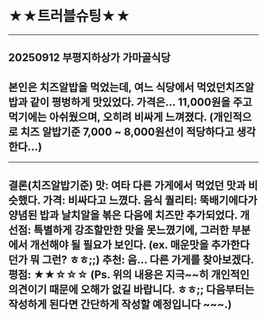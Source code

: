 #  ★★트러블슈팅★★
---
## 20250912  부평지하상가 가마골식당
본인은 치즈알밥을 먹었는데, 여느 식당에서 먹었던치즈알밥과 같이 평벙하게 맛있었다. 
가격은... 11,000원을 주고 먹기에는 아쉬웠으며, 오히려 비싸게 느껴졌다. 
(개인적으로 치즈 알밥기준 7,000 ~ 8,000원선이 적당하다고 생각한다...)
---
---
결론(치즈알밥기준) 
맛: 여타 다른 가게에서 먹었던 맛과 비슷했다. 
가격: 비싸다고 느꼈다.
음식 퀄리티: 뚝배기에다가 양념된 밥과 날치알을 볶은 다음에 치즈만 추가되었다.
개선점: 특별하게 강조할만한 맛을 못느꼈기에, 그러한 부분에서 개선해야 될 필요가 보인다. 
       (ex. 매운맛을 추가한다던가 뭐 그런? ㅎㅎ;;)
추천: 음... 다른 가게를 찾아보겠다. 
평점: ★★☆☆☆
(Ps. 위의 내용은 지극~~히 개인적인 의견이기 때문에 오해가 없길 바랍니다. ㅎㅎ;; 다음부터는 작성하게 된다면 간단하게 작성할 예정입니다 ~~~.)
---







